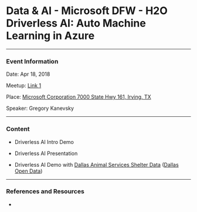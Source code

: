 # Data & AI - Microsoft DFW - H2O Driverless AI: Auto Machine Learning in Azure

---

### Event Information

Date: Apr 18, 2018

Meetup: 
[Link 1](https://www.meetup.com/Data-AI-Microsoft/events/248946695/)

Place:
[Microsoft Corporation 7000 State Hwy 161, Irving, TX](https://goo.gl/maps/VhTyy3gAZM82) 

Speaker: Gregory Kanevsky

---

### Content

- Driverless AI Intro Demo

- Driverless AI Presentation

- Driverless AI Demo with [Dallas Animal Services Shelter Data](https://www.dallasopendata.com/City-Services/FY-2015-Dallas-Animal-Shelter-Data/4j5h-8vay) ([Dallas Open Data](https://www.dallasopendata.com/)) 

---

### References and Resources

-
